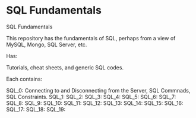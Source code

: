 # SQL Fundamentals 
 SQL Fundamentals 

This repository has the fundamentals of SQL, perhaps from a view of MySQL, Mongo, SQL Server, etc.

Has:

Tutorials, cheat sheets, and generic SQL codes.

Each contains:

SQL_0: Connecting to and Disconnecting from the Server, SQL Commnads, SQL Constraints.
SQL_1:
SQL_2:
SQL_3:
SQL_4:
SQL_5:
SQL_6:
SQL_7:
SQL_8:
SQL_9:
SQL_10:
SQL_11:
SQL_12:
SQL_13:
SQL_14:
SQL_15:
SQL_16:
SQL_17:
SQL_18:
SQL_19:

